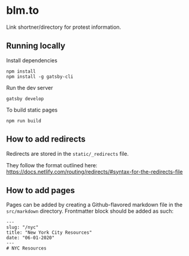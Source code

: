 # blm.to

Link shortner/directory for protest information. 

## Running locally
Install dependencies
```
npm install
npm install -g gatsby-cli
```

Run the dev server
```
gatsby develop
```

To build static pages
```
npm run build
```

## How to add redirects
Redirects are stored in the `static/_redirects` file.

They follow the format outlined here:
https://docs.netlify.com/routing/redirects/#syntax-for-the-redirects-file


## How to add pages
Pages can be added by creating a Github-flavored markdown file in the `src/markdown` directory. Frontmatter block should be added as such:

```
---
slug: "/nyc"
title: "New York City Resources"
date: "06-01-2020"
---
# NYC Resources
```
